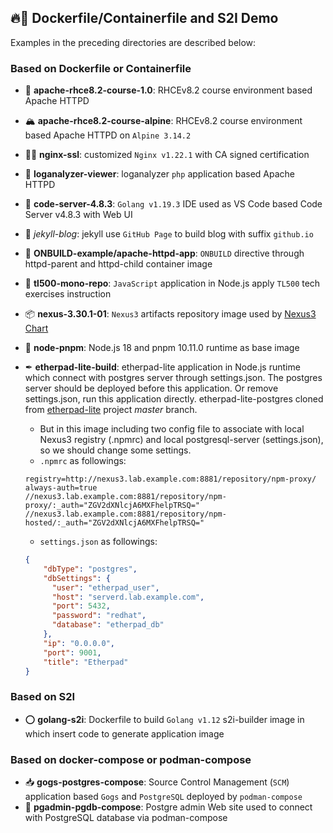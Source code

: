 ## 🔥🐳 Dockerfile/Containerfile and S2I Demo

Examples in the preceding directories are described below:

### Based on Dockerfile or Containerfile

- 🌈 **apache-rhce8.2-course-1.0**: RHCEv8.2 course environment based Apache HTTPD
- 🏔 **apache-rhce8.2-course-alpine**: RHCEv8.2 course environment based Apache HTTPD on `Alpine 3.14.2`
- 🐱‍🏍 **nginx-ssl**: customized `Nginx v1.22.1` with CA signed certification
- 📜 **loganalyzer-viewer**: loganalyzer `php` application based Apache HTTPD 
- 🦄 **code-server-4.8.3**: `Golang v1.19.3` IDE used as VS Code based Code Server v4.8.3 with Web UI
- 🧪 *jekyll-blog*: jekyll use `GitHub Page` to build blog with suffix `github.io`
- 🥽 **ONBUILD-example/apache-httpd-app**: `ONBUILD` directive through httpd-parent and httpd-child container image 
- 💪 **tl500-mono-repo**: `JavaScript` application in Node.js apply `TL500` tech exercises instruction
- 📦 **nexus-3.30.1-01**: `Nexus3` artifacts repository image used by [Nexus3 Chart](https://github.com/Alberthua-Perl/go-kubernetes-learn-path/tree/hotfixes/helm3-dev/nexus-3.30.1-01)
- 🧱 **node-pnpm**: Node.js 18 and pnpm 10.11.0 runtime as base image
- ✒ **etherpad-lite-build**: etherpad-lite application in Node.js runtime which connect with postgres server through settings.json. The postgres server should be deployed before this application. Or remove settings.json, run this application directly. etherpad-lite-postgres cloned from [etherpad-lite](https://github.com/ether/etherpad-lite) project *master* branch.
  - But in this image including two config file to associate with local Nexus3 registry (.npmrc) and local postgresql-server (settings.json), so we should change some settings.
  - `.npmrc` as followings:

  ```plaintext
  registry=http://nexus3.lab.example.com:8881/repository/npm-proxy/
  always-auth=true
  //nexus3.lab.example.com:8881/repository/npm-proxy/:_auth="ZGV2dXNlcjA6MXFhelpTRSQ="
  //nexus3.lab.example.com:8881/repository/npm-hosted/:_auth="ZGV2dXNlcjA6MXFhelpTRSQ="
  ```

  - `settings.json` as followings:

  ```json
  {
      "dbType": "postgres",
      "dbSettings": {
        "user": "etherpad_user",
        "host": "serverd.lab.example.com",
        "port": 5432,
        "password": "redhat",
        "database": "etherpad_db"
      },
      "ip": "0.0.0.0",
      "port": 9001,
      "title": "Etherpad"
  }
  ```

### Based on S2I

- ⭕ **golang-s2i**: Dockerfile to build `Golang v1.12` s2i-builder image in which insert code to generate application image

### Based on docker-compose or podman-compose

- 📥 **gogs-postgres-compose**: Source Control Management (`SCM`) application based `Gogs` and `PostgreSQL` deployed by `podman-compose`
- 🐘 **pgadmin-pgdb-compose**: Postgre admin Web site used to connect with PostgreSQL database via podman-compose
